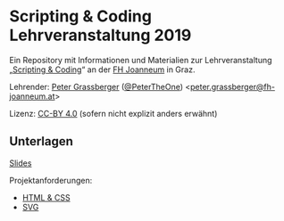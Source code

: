 Scripting & Coding Lehrveranstaltung 2019
=========================================

Ein Repository mit Informationen und Materialien zur Lehrveranstaltung 
„[Scripting & Coding](https://www.fh-joanneum.at/journalismus-und-public-relations/bachelor/lehrveranstaltung/daten-und-analyse/180593405-scripting-coding/)“ 
an der [FH Joanneum](https://www.fh-joanneum.at/) in Graz.

Lehrender: [Peter Grassberger](http://petergrassberger.at/) ([@PeterTheOne](https://twitter.com/PeterTheOne)) <[peter.grassberger@fh-joanneum.at](mailto:peter.grassberger@fh-joanneum.at)>

Lizenz: [CC-BY 4.0](https://creativecommons.org/licenses/by/4.0/) (sofern nicht explizit anders erwähnt)


Unterlagen
----------

[Slides](Scripting-und-Coding-Slides-2019.pdf)

Projektanforderungen:
 - [HTML & CSS](spec-1.md)
 - [SVG](spec-2.md)
 
